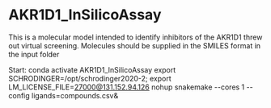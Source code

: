 # AKR1D1_InSilicoAssay
This is a molecular model intended to identify inhibitors of the AKR1D1 threw out virtual screening.
Molecules should be supplied in the SMILES format in the input folder

Start:
conda activate AKR1D1_InSilicoAssay
export SCHRODINGER=/opt/schrodinger2020-2; export LM_LICENSE_FILE=27000@131.152.94.126
nohup snakemake --cores 1 --config ligands=compounds.csv&